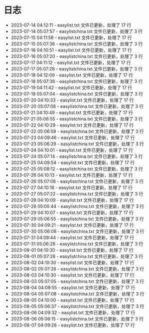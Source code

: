 # 日志

* 2023-07-14 04:12:11 - easylist.txt 文件已更新，处理了 17 行
* 2023-07-14 05:07:57 - easylistchina.txt 文件已更新，处理了 3 行
* 2023-07-15 04:11:58 - easylist.txt 文件已更新，处理了 17 行
* 2023-07-15 05:07:36 - easylistchina.txt 文件已更新，处理了 3 行
* 2023-07-16 04:10:51 - easylist.txt 文件已更新，处理了 17 行
* 2023-07-16 05:07:20 - easylistchina.txt 文件已更新，处理了 3 行
* 2023-07-17 04:11:12 - easylist.txt 文件已更新，处理了 17 行
* 2023-07-17 05:07:28 - easylistchina.txt 文件已更新，处理了 3 行
* 2023-07-18 04:12:09 - easylist.txt 文件已更新，处理了 17 行
* 2023-07-18 05:07:38 - easylistchina.txt 文件已更新，处理了 3 行
* 2023-07-19 04:11:42 - easylist.txt 文件已更新，处理了 17 行
* 2023-07-19 05:07:04 - easylistchina.txt 文件已更新，处理了 3 行
* 2023-07-20 04:10:33 - easylist.txt 文件已更新，处理了 17 行
* 2023-07-20 05:07:08 - easylistchina.txt 文件已更新，处理了 3 行
* 2023-07-21 04:10:49 - easylist.txt 文件已更新，处理了 17 行
* 2023-07-21 05:06:55 - easylistchina.txt 文件已更新，处理了 3 行
* 2023-07-22 04:10:29 - easylist.txt 文件已更新，处理了 17 行
* 2023-07-22 05:06:59 - easylistchina.txt 文件已更新，处理了 3 行
* 2023-07-23 04:09:46 - easylist.txt 文件已更新，处理了 17 行
* 2023-07-23 05:06:29 - easylistchina.txt 文件已更新，处理了 3 行
* 2023-07-24 04:10:01 - easylist.txt 文件已更新，处理了 17 行
* 2023-07-24 05:07:14 - easylistchina.txt 文件已更新，处理了 3 行
* 2023-07-25 04:09:54 - easylist.txt 文件已更新，处理了 17 行
* 2023-07-25 05:08:12 - easylistchina.txt 文件已更新，处理了 3 行
* 2023-07-26 04:10:13 - easylist.txt 文件已更新，处理了 17 行
* 2023-07-26 05:07:06 - easylistchina.txt 文件已更新，处理了 3 行
* 2023-07-27 04:10:16 - easylist.txt 文件已更新，处理了 17 行
* 2023-07-27 05:07:22 - easylistchina.txt 文件已更新，处理了 3 行
* 2023-07-28 04:10:09 - easylist.txt 文件已更新，处理了 17 行
* 2023-07-28 05:05:44 - easylistchina.txt 文件已更新，处理了 3 行
* 2023-07-29 04:10:07 - easylist.txt 文件已更新，处理了 17 行
* 2023-07-29 05:06:55 - easylistchina.txt 文件已更新，处理了 3 行
* 2023-07-30 04:09:21 - easylist.txt 文件已更新，处理了 17 行
* 2023-07-30 05:06:08 - easylistchina.txt 文件已更新，处理了 3 行
* 2023-07-31 04:09:44 - easylist.txt 文件已更新，处理了 17 行
* 2023-07-31 05:06:26 - easylistchina.txt 文件已更新，处理了 3 行
* 2023-08-01 04:10:30 - easylist.txt 文件已更新，处理了 17 行
* 2023-08-01 05:07:28 - easylistchina.txt 文件已更新，处理了 3 行
* 2023-08-02 04:10:30 - easylist.txt 文件已更新，处理了 17 行
* 2023-08-02 05:07:26 - easylistchina.txt 文件已更新，处理了 3 行
* 2023-08-03 04:10:30 - easylist.txt 文件已更新，处理了 17 行
* 2023-08-03 05:07:05 - easylistchina.txt 文件已更新，处理了 3 行
* 2023-08-04 04:09:55 - easylist.txt 文件已更新，处理了 17 行
* 2023-08-04 05:07:08 - easylistchina.txt 文件已更新，处理了 3 行
* 2023-08-05 04:10:00 - easylist.txt 文件已更新，处理了 17 行
* 2023-08-05 05:06:37 - easylistchina.txt 文件已更新，处理了 3 行
* 2023-08-06 04:09:32 - easylist.txt 文件已更新，处理了 17 行
* 2023-08-06 05:06:15 - easylistchina.txt 文件已更新，处理了 3 行
* 2023-08-07 04:09:28 - easylist.txt 文件已更新，处理了 17 行
